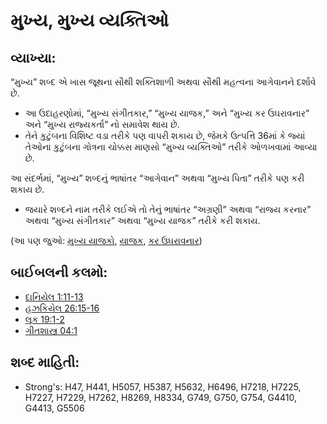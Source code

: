 # મુખ્ય, મુખ્ય વ્યક્તિઓ 

## વ્યાખ્યા: 

“મુખ્ય” શબ્દ એ ખાસ જૂથના સૌથી શક્તિશાળી અથવા સૌથી મહત્વના આગેવાનને દર્શાવે છે.

* આ ઉદાહરણોમાં, “મુખ્ય સંગીતકાર,” “મુખ્ય યાજક,” અને “મુખ્ય કર ઉઘરાવનાર” અને “મુખ્ય રાજ્યકર્તા” નો સમાવેશ થાય છે.
* તેને કુટુંબના વિશિષ્ટ વડા તરીકે પણ વાપરી શકાય છે, જેમકે ઉત્પત્તિ 36માં કે જ્યાં તેઓના કુટુંબના ગોત્રના ચોક્કસ માણસો “મુખ્ય વ્યક્તિઓ” તરીકે ઓળખવામાં આવ્યા છે.

આ સંદર્ભમાં, “મુખ્ય” શબ્દનું ભાષાંતર “આગેવાન” અથવા “મુખ્ય પિતા” તરીકે પણ કરી શકાય છે.

* જયારે શબ્દને નામ તરીકે લઈએ તો તેનું ભાષાંતર “અગ્રણી” અથવા “રાજ્ય કરનાર” અથવા “મુખ્ય સંગીતકાર” અથવા “મુખ્ય યાજક” તરીકે કરી શકાય.

(આ પણ જુઓ: [મુખ્ય યાજકો](../other/chiefpriests.md), [યાજક](../kt/priest.md), [કર ઉઘરાવનાર](../other/tax.md))

## બાઈબલની કલમો: 

* [દાનિયેલ 1:11-13](rc://gu/tn/help/dan/01/11)
* [હઝકિયેલ 26:15-16](rc://gu/tn/help/ezk/26/15)
* [લૂક 19:1-2](rc://gu/tn/help/luk/19/01)
* [ગીતશાસ્ત્ર 04:1](rc://gu/tn/help/psa/004/001)

## શબ્દ માહિતી: 

* Strong's: H47, H441, H5057, H5387, H5632, H6496, H7218, H7225, H7227, H7229, H7262, H8269, H8334, G749, G750, G754, G4410, G4413, G5506
